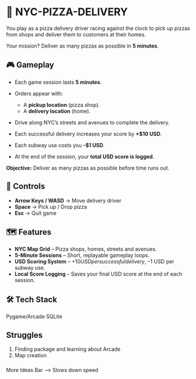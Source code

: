 # 🍕 NYC-PIZZA-DELIVERY

You play as a pizza delivery driver racing against the clock to pick up pizzas from shops and deliver them to customers at their homes.

Your mission? Deliver as many pizzas as possible in **5 minutes**.



## 🎮 Gameplay

* Each game session lasts **5 minutes**.
* Orders appear with:

  * A **pickup location** (pizza shop).
  * A **delivery location** (home).
* Drive along NYC’s streets and avenues to complete the delivery.
* Each successful delivery increases your score by **+$10 USD**.
* Each subway use costs you **-$1 USD**.
* At the end of the session, your **total USD score is logged**.

**Objective:** Deliver as many pizzas as possible before time runs out.

## 🎹 Controls

* **Arrow Keys / WASD** → Move delivery driver
* **Space** → Pick up / Drop pizza
* **Esc** → Quit game



## 🗺 Features

* **NYC Map Grid** – Pizza shops, homes, streets and avenues.
* **5-Minute Sessions** – Short, replayable gameplay loops.
* **USD Scoring System** – +$10 USD per successful delivery, -$1 USD per subway use.
* **Local Score Logging** – Saves your final USD score at the end of each session.



## 🛠 Tech Stack

Pygame/Arcade
SQLite


## Struggles
1. Finding package and learning about Arcade
2. Map creation


#####
More Ideas
Bar --> Slows down speed
